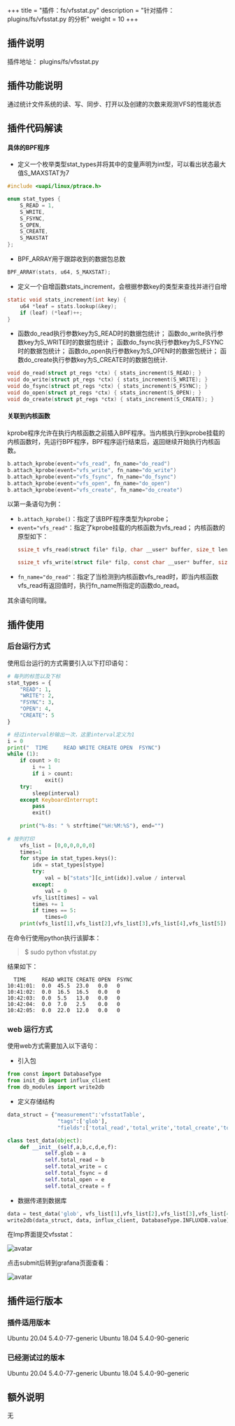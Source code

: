 +++
title = "插件：fs/vfsstat.py"
description = "针对插件：plugins/fs/vfsstat.py 的分析"
weight = 10
+++

## 插件说明
插件地址： plugins/fs/vfsstat.py

## 插件功能说明
通过统计文件系统的读、写、同步、打开以及创建的次数来观测VFS的性能状态

## 插件代码解读
#### 具体的BPF程序
- 定义一个枚举类型stat_types并将其中的变量声明为int型，可以看出状态最大值S_MAXSTAT为7
```c
#include <uapi/linux/ptrace.h>

enum stat_types {
    S_READ = 1,
    S_WRITE,
    S_FSYNC,
    S_OPEN,
    S_CREATE,
    S_MAXSTAT
};
```

- BPF_ARRAY用于跟踪收到的数据包总数
```c
BPF_ARRAY(stats, u64, S_MAXSTAT);
```

- 定义一个自增函数stats_increment，会根据参数key的类型来查找并进行自增

```c
static void stats_increment(int key) {
    u64 *leaf = stats.lookup(&key);
    if (leaf) (*leaf)++;
}
```
  
- 函数do_read执行参数key为S_READ时的数据包统计；
函数do_write执行参数key为S_WRITE时的数据包统计；
函数do_fsync执行参数key为S_FSYNC时的数据包统计；
函数do_open执行参数key为S_OPEN时的数据包统计；
函数do_create执行参数key为S_CREATE时的数据包统计.
```c
void do_read(struct pt_regs *ctx) { stats_increment(S_READ); }
void do_write(struct pt_regs *ctx) { stats_increment(S_WRITE); }
void do_fsync(struct pt_regs *ctx) { stats_increment(S_FSYNC); }
void do_open(struct pt_regs *ctx) { stats_increment(S_OPEN); }
void do_create(struct pt_regs *ctx) { stats_increment(S_CREATE); }
```

#### 关联到内核函数
kprobe程序允许在执行内核函数之前插入BPF程序。当内核执行到kprobe挂载的内核函数时，先运行BPF程序，BPF程序运行结束后，返回继续开始执行内核函数。
```c
b.attach_kprobe(event="vfs_read", fn_name="do_read")
b.attach_kprobe(event="vfs_write", fn_name="do_write")
b.attach_kprobe(event="vfs_fsync", fn_name="do_fsync")
b.attach_kprobe(event="vfs_open", fn_name="do_open")
b.attach_kprobe(event="vfs_create", fn_name="do_create")
```

以第一条语句为例：
- `b.attach_kprobe()`：指定了该BPF程序类型为kprobe；
- `event="vfs_read"`：指定了kprobe挂载的内核函数为vfs_read；
  内核函数的原型如下：
    ```c
    ssize_t vfs_read(struct file* filp, char __user* buffer, size_t len, loff_t* pos);

    ssize_t vfs_write(struct file* filp, const char __user* buffer, size_t len, loff_t* pos);
    ```
- `fn_name="do_read"`：指定了当检测到内核函数vfs_read时，即当内核函数vfs_read有返回值时，执行fn_name所指定的函数do_read。

其余语句同理。


## 插件使用

### 后台运行方式
使用后台运行的方式需要引入以下打印语句：
```py
# 每列的标签以及下标
stat_types = {
    "READ": 1,
    "WRITE": 2,
    "FSYNC": 3,
    "OPEN": 4,
    "CREATE": 5
}

# 经过interval秒输出一次，这里interval定义为1
i = 0
print("  TIME     READ WRITE CREATE OPEN  FSYNC")
while (1):
    if count > 0:
        i += 1
        if i > count:
            exit()
    try:
        sleep(interval)
    except KeyboardInterrupt:
        pass
        exit()
    
    print("%-8s: " % strftime("%H:%M:%S"), end="")
    
# 按列打印
    vfs_list = [0,0,0,0,0,0]
    times=1
    for stype in stat_types.keys():
        idx = stat_types[stype]
        try:
            val = b["stats"][c_int(idx)].value / interval
        except:
            val = 0
        vfs_list[times] = val
        times += 1
        if times == 5:
            times=0
    print(vfs_list[1],vfs_list[2],vfs_list[3],vfs_list[4],vfs_list[5])
```
在命令行使用python执行该脚本：
> $ sudo python vfsstat.py

结果如下：
```
  TIME     READ WRITE CREATE OPEN  FSYNC
10:41:01:  0.0  45.5  23.0   0.0   0
10:41:02:  0.0  16.5  16.5   0.0   0
10:42:03:  0.0  5.5   13.0   0.0   0
10:42:04:  0.0  7.0   2.5    0.0   0
10:42:05:  0.0  22.0  12.0   0.0   0

```

### web 运行方式
使用web方式需要加入以下语句：
- 引入包
```py
from const import DatabaseType
from init_db import influx_client
from db_modules import write2db
```

- 定义存储结构
```py
data_struct = {"measurement":'vfsstatTable',
                "tags":['glob'],
                "fields":['total_read','total_write','total_create','total_open','total_fsync']}

class test_data(object):
    def __init__(self,a,b,c,d,e,f):
            self.glob = a
            self.total_read = b
            self.total_write = c
            self.total_fsync = d
            self.total_open = e
            self.total_create = f
```

- 数据传递到数据库
```py
data = test_data('glob', vfs_list[1],vfs_list[2],vfs_list[3],vfs_list[4],vfs_list[5])
write2db(data_struct, data, influx_client, DatabaseType.INFLUXDB.value)
```

在lmp界面提交vfsstat：

![avatar](images/1.png)

点击submit后转到grafana页面查看：

![avatar](images/2.png)


## 插件运行版本
### 插件适用版本
Ubuntu 20.04 5.4.0-77-generic
Ubuntu 18.04 5.4.0-90-generic


### 已经测试过的版本
Ubuntu 20.04 5.4.0-77-generic
Ubuntu 18.04 5.4.0-90-generic


## 额外说明
无